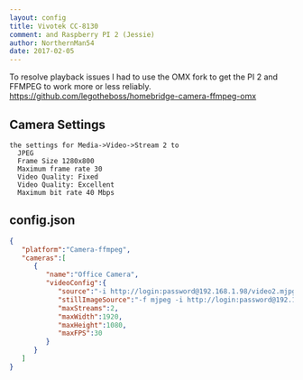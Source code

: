 ```yaml
---
layout: config
title: Vivotek CC-8130
comment: and Raspberry PI 2 (Jessie)
author: NorthernMan54
date: 2017-02-05
---
```

To resolve playback issues I had to use the OMX fork to get the PI 2 and FFMPEG to work more or less reliably.
https://github.com/legotheboss/homebridge-camera-ffmpeg-omx

## Camera Settings

    the settings for Media->Video->Stream 2 to
      JPEG
      Frame Size 1280x800
      Maximum frame rate 30
      Video Quality: Fixed
      Video Quality: Excellent
      Maximum bit rate 40 Mbps

## config.json

```json
{
   "platform":"Camera-ffmpeg",
   "cameras":[
      {
         "name":"Office Camera",
         "videoConfig":{
            "source":"-i http://login:password@192.168.1.98/video2.mjpg",
            "stillImageSource":"-f mjpeg -i http://login:password@192.168.1.98/cgi-bin/viewer/video.jpg",
            "maxStreams":2,
            "maxWidth":1920,
            "maxHeight":1080,
            "maxFPS":30
         }
      }
   ]
}
```
